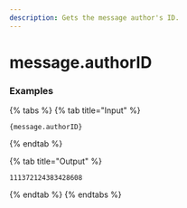```yaml
---
description: Gets the message author's ID.
---
```


# message.authorID

### Examples

{% tabs %}
{% tab title="Input" %}
```text
{message.authorID}
```
{% endtab %}

{% tab title="Output" %}
```text
111372124383428608
```
{% endtab %}
{% endtabs %}